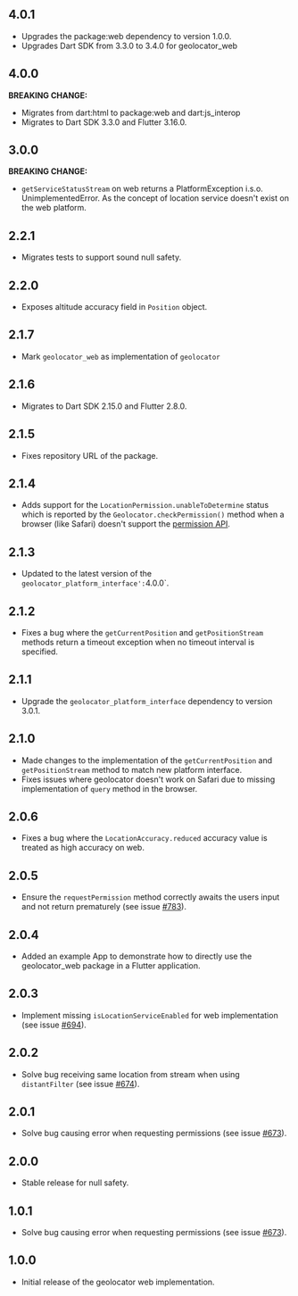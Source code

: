 ## 4.0.1

- Upgrades the package:web dependency to version 1.0.0.
- Upgrades Dart SDK from 3.3.0 to 3.4.0 for geolocator_web

## 4.0.0

**BREAKING CHANGE:**

- Migrates from dart:html to package:web and dart:js_interop
- Migrates to Dart SDK 3.3.0 and Flutter 3.16.0.

## 3.0.0

**BREAKING CHANGE:**

- `getServiceStatusStream` on web returns a PlatformException i.s.o. UnimplementedError. As the concept of location service doesn't exist on the web platform.

## 2.2.1

- Migrates tests to support sound null safety.

## 2.2.0

- Exposes altitude accuracy field in `Position` object.

## 2.1.7

- Mark `geolocator_web` as implementation of `geolocator`

## 2.1.6

- Migrates to Dart SDK 2.15.0 and Flutter 2.8.0.

## 2.1.5

- Fixes repository URL of the package.

## 2.1.4

- Adds support for the `LocationPermission.unableToDetermine` status which is reported by the `Geolocator.checkPermission()` method when a browser (like Safari) doesn't support the [permission API](https://developer.mozilla.org/en-US/docs/Web/API/Permissions_API).

## 2.1.3

- Updated to the latest version of the `geolocator_platform_interface':`4.0.0`.

## 2.1.2

- Fixes a bug where the `getCurrentPosition` and `getPositionStream` methods return a timeout exception when no timeout interval is specified.

## 2.1.1

- Upgrade the `geolocator_platform_interface` dependency to version 3.0.1.

## 2.1.0

- Made changes to the implementation of the `getCurrentPosition` and `getPositionStream` method to match new platform interface.
- Fixes issues where geolocator doesn't work on Safari due to missing implementation of `query` method in the browser.

## 2.0.6

- Fixes a bug where the `LocationAccuracy.reduced` accuracy value is treated as high accuracy on web.

## 2.0.5

- Ensure the `requestPermission` method correctly awaits the users input and not return prematurely (see issue [#783](https://github.com/Baseflow/flutter-geolocator/issues/783)).

## 2.0.4

- Added an example App to demonstrate how to directly use the geolocator_web package in a Flutter application.

## 2.0.3

- Implement missing `isLocationServiceEnabled` for web implementation (see issue [#694](https://github.com/Baseflow/flutter-geolocator/issues/694)).

## 2.0.2

- Solve bug receiving same location from stream when using `distantFilter` (see issue [#674](https://github.com/Baseflow/flutter-geolocator/issues/674)).

## 2.0.1

- Solve bug causing error when requesting permissions (see issue [#673](https://github.com/Baseflow/flutter-geolocator/issues/673)).

## 2.0.0

- Stable release for null safety.

## 1.0.1

- Solve bug causing error when requesting permissions (see issue [#673](https://github.com/Baseflow/flutter-geolocator/issues/673)).

## 1.0.0

- Initial release of the geolocator web implementation.
